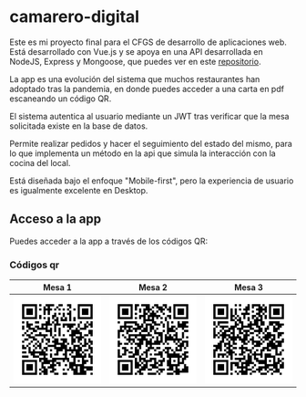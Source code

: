 # camarero-digital

Este es mi proyecto final para el CFGS de desarrollo de aplicaciones web. Está desarrollado con Vue.js y se apoya en una API desarrollada en NodeJS, Express y Mongoose, que puedes ver en este [repositorio](https://github.com/berguntin/camarero-virtual-api).

La app es una evolución del sistema que muchos restaurantes han adoptado tras la pandemia, en donde puedes acceder a una carta en pdf escaneando un código QR.

El sistema autentica al usuario mediante un JWT tras verificar que la mesa solicitada existe en la base de datos.

Permite realizar pedidos y hacer el seguimiento del estado del mismo, para lo que implementa un método en la api que simula la interacción con la cocina del local.

Está diseñada bajo el enfoque "Mobile-first", pero la experiencia de usuario es  igualmente excelente en Desktop.


## Acceso a la app
Puedes acceder a la app a través de los códigos QR: <br/>


### Códigos qr
| Mesa 1                                 | Mesa 2                                 | Mesa 3                                 |
|----------------------------------------|----------------------------------------|----------------------------------------|
| ![QR enlace a mesa 1](resources/qrCodes/mesa_1.png) | ![QR enlace a mesa 2](resources/qrCodes/mesa_2.png) | ![QR enlace a mesa 3](resources/qrCodes/mesa_3.png) |

